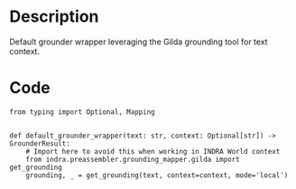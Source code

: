 # Description
Default grounder wrapper leveraging the Gilda grounding tool for text context.

# Code
```
from typing import Optional, Mapping


def default_grounder_wrapper(text: str, context: Optional[str]) -> GrounderResult:
    # Import here to avoid this when working in INDRA World context
    from indra.preassembler.grounding_mapper.gilda import get_grounding
    grounding, _ = get_grounding(text, context=context, mode='local')

```
